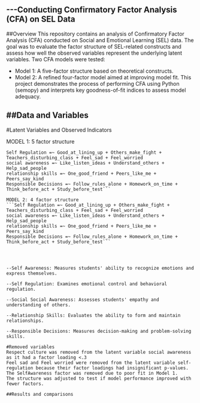 ---Conducting Confirmatory Factor Analysis (CFA) on SEL Data
---

##Overview
This repository contains an analysis of Confirmatory Factor Analysis (CFA) conducted on Social and Emotional Learning (SEL) data. The goal was to evaluate the factor
structure of SEL-related constructs and assess how well the observed variables represent the underlying latent variables.
Two CFA models were tested:
- Model 1: A five-factor structure based on theoretical constructs.
- Model 2: A refined four-factor model aimed at improving model fit.
This project demonstrates the process of performing CFA using Python (semopy) and interprets key goodness-of-fit indices to assess model adequacy.

##Data and Variables
---
#Latent Variables and Observed Indicators

MODEL 1: 5 factor structure
```Self Awareness =~ I_say_sorry + Easy_talk_feelings + Teachers_lie
Self Regulation =~ Good_at_lining_up + Others_make_fight + Teachers_disturbing_class + Feel_sad + Feel_worried
social awareness =~ Like_listen_ideas + Understand_others + Help_sad_people
relationship skills =~ One_good_friend + Peers_like_me + Peers_say_kind
Responsible Decisions =~ Follow_rules_alone + Homework_on_time + Think_before_act + Study_before_test```

MODEL 2: 4 factor structure
```Self Regulation =~ Good_at_lining_up + Others_make_fight + Teachers_disturbing_class + Feel_sad + Feel_worried
social awareness =~ Like_listen_ideas + Understand_others + Help_sad_people
relationship skills =~ One_good_friend + Peers_like_me + Peers_say_kind
Responsible Decisions =~ Follow_rules_alone + Homework_on_time + Think_before_act + Study_before_test```




--Self Awareness: Measures students' ability to recognize emotions and express themselves.

--Self Regulation: Examines emotional control and behavioral regulation.

--Social Social Awareness: Assesses students' empathy and understanding of others.

--Relationship Skills: Evaluates the ability to form and maintain relationships.

--Responsible Decisions: Measures decision-making and problem-solving skills.

#Removed variables
Respect culture was removed from the latent variable social awareness as it had a factor loading <.3
Feel sad and Feel worried were removed from the latent variable self-regulation because their factor loadings had insignificant p-values.
The SelfAwareness factor was removed due to poor fit in Model 1.
The structure was adjusted to test if model performance improved with fewer factors.

##Results and comparisons









